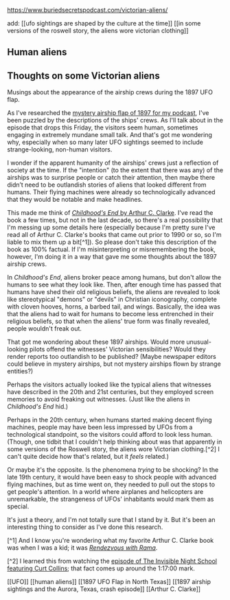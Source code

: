 
https://www.buriedsecretspodcast.com/victorian-aliens/

add: [[ufo sightings are shaped by the culture at the time]] [[in some versions of the roswell story, the aliens wore victorian clothing]]

## Human aliens
## Thoughts on some Victorian aliens

Musings about the appearance of the airship crews during the 1897 UFO flap.

As I've researched the [mystery airship flap of 1897 for my podcast](https://www.buriedsecretspodcast.com/a-ufo-crash-in-aurora-texas/), I've been puzzled by the descriptions of the ships' crews. As I'll talk about in the episode that drops this Friday, the visitors seem human, sometimes engaging in extremely mundane small talk. And that's got me wondering why, especially when so many later UFO sightings seemed to include strange-looking, non-human visitors.

I wonder if the apparent humanity of the airships' crews just a reflection of society at the time. If the "intention" (to the extent that there was any) of the airships was to surprise people or catch their attention, then maybe there didn’t need to be outlandish stories of aliens that looked different from humans. Their flying machines were already so technologically advanced that they would be notable and make headlines.

This made me think of [*Childhood's End* by Arthur C. Clarke](https://en.wikipedia.org/wiki/Childhood%27s_End). I've read the book a few times, but not in the last decade, so there's a real possibility that I'm messing up some details here (especially because I'm pretty sure I've read all of Arthur C. Clarke's books that came out prior to 1990 or so, so I'm liable to mix them up a bit[^1]). So please don't take this description of the book as 100% factual. If I'm misinterpreting or misremembering the book, however, I'm doing it in a way that gave me some thoughts about the 1897 airship crews.

In *Childhood's End*, aliens broker peace among humans, but don't allow the humans to see what they look like. Then, after enough time has passed that humans have shed their old religious beliefs, the aliens are revealed to look like stereotypical "demons" or "devils" in Christian iconography, complete with cloven hooves, horns, a barbed tail, and wings. Basically, the idea was that the aliens had to wait for humans to become less entrenched in their religious beliefs, so that when the aliens' true form was finally revealed, people wouldn't freak out.

That got me wondering about these 1897 airships. Would more unusual-looking pilots offend the witnesses' Victorian sensibilities? Would they render reports too outlandish to be published? (Maybe newspaper editors could believe in mystery airships, but not mystery airships flown by strange entities?)

Perhaps the visitors actually looked like the typical aliens that witnesses have described in the 20th and 21st centuries, but they employed screen memories to avoid freaking out witnesses. (Just like the aliens in *Childhood's End* hid.)

Perhaps in the 20th century, when humans started making decent flying machines, people may have been less impressed by UFOs from a technological standpoint, so the visitors could afford to look less human. (Though, one tidbit that I couldn't help thinking about was that apparently in some versions of the Roswell story, the aliens wore Victorian clothing.[^2] I can't quite decide how that's related, but it *feels* related.)

Or maybe it's the opposite. Is the phenomena *trying* to be shocking? In the late 19th century, it would have been easy to shock people with advanced flying machines, but as time went on, they needed to pull out the stops to get people's attention. In a world where airplanes and helicopters are unremarkable, the strangeness of UFOs' inhabitants would mark them as special. 

It's just a theory, and I'm not totally sure that I stand by it. But it's been an interesting thing to consider as I've done this research.

[^1] And I know you're wondering what my favorite Arthur C. Clarke book was when I was a kid; it was [*Rendezvous with Rama*](https://en.wikipedia.org/wiki/Rendezvous_with_Rama).

[^2] I learned this from watching the [episode of The Invisible Night School featuring Curt Collins](https://www.youtube.com/watch?v=02Qc3ylN0sQ); that fact comes up around the 1:17:00 mark.



[[UFO]]
[[human aliens]]
[[1897 UFO Flap in North Texas]]
[[1897 airship sightings and the Aurora, Texas, crash episode]]
[[Arthur C. Clarke]]